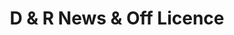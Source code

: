 ---
title: "D & R News & Off Licence"
url: /bolton/d-und-r-news-und-off-licence/
shop: Zeitungen
---